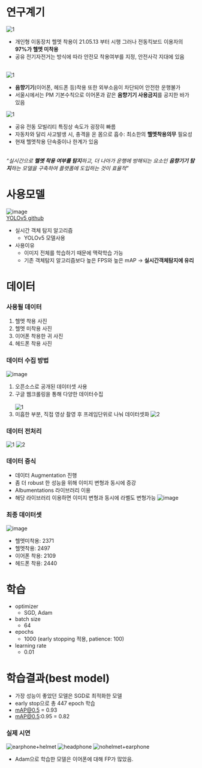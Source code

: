 # 연구계기
![1](https://user-images.githubusercontent.com/100258615/179919223-509a8e26-a5a3-469c-b0ac-158729aeec3a.PNG)
* 개인형 이동장치 헬멧 착용이 21.05.13 부터 시행 그러나 전동킥보드 이용자의 **97%가 헬멧 미착용**
* 공유 전기자전거는 방식에 따라 안전모 착용여부를 지정, 안전사각 지대에 있음<br><br>

![1](https://user-images.githubusercontent.com/100258615/180337515-719f7f66-dc7c-4ee8-a8d9-34b80669563b.PNG)
* **음향기기**(이어폰, 헤드폰 등)착용 또한 외부소음이 차단되어 안전한 운행불가
* 서울시에서는 PM 기본수칙으로 이어폰과 같은 **음향기기 사용금지**를 공지한 바가 있음

![1](https://user-images.githubusercontent.com/100258615/179919586-d892dca5-55e4-429a-83cc-5da68e7ccdc4.PNG)
* 공유 전동 모빌리티 특징상 속도가 굉장히 빠름
* 자동차와 달리 사고발생 시, 충격을 온 몸으로 흡수: 최소한의 **헬멧착용의무** 필요성
* 현재 헬멧착용 단속중이나 한계가 있음<br><br>

*“실시간으로 **헬멧 착용 여부를 탐지**하고, 더 나아가 운행에 방해되는 요소인 **음향기기 탐지**하는 모델을 구축하여 플랫폼에 도입하는 것이 효율적”*
# 사용모델
![image](https://user-images.githubusercontent.com/100258615/179921236-b3974b29-e354-4075-9314-e2eac9d18f07.png)<br>
[YOLOv5 github](https://github.com/ultralytics/yolov5)
* 실시간 객체 탐지 알고리즘
  * YOLOv5 모델사용
* 사용이유
  * 이미지 전체를 학습하기 때문에 맥락학습 가능
  * 기존 객체탐지 알고리즘보다 높은 FPS와 높은 mAP -> **실시간객체탐지에 유리**
# 데이터
### 사용될 데이터
1. 헬멧 착용 사진
2. 헬멧 미착용 사진
3. 이어폰 착용한 귀 사진
4. 헤드폰 착용 사진<br>

### 데이터 수집 방법
![image](https://user-images.githubusercontent.com/100258615/180339274-494aaeef-5706-4408-8ba2-1c57447131fe.png)
1. 오픈소스로 공개된 데이터셋 사용
2. 구글 웹크롤링을 통해 다양한 데이터수집<br><br>
![1](https://user-images.githubusercontent.com/100258615/180339995-6f3611c0-f86a-4198-99c7-9849674a4fef.PNG)
3. 미흡한 부분, 직접 영상 촬영 후 프레임단위로 나눠 데이터셋화
![2](https://user-images.githubusercontent.com/100258615/180339999-4a7af902-1e1f-4143-97cb-16c28e877da9.PNG)
### 데이터 전처리
![1](https://user-images.githubusercontent.com/100258615/180347510-da253e80-7f10-4cbd-b49e-0ce5fd49e0d1.PNG)
![2](https://user-images.githubusercontent.com/100258615/180347512-2e19f8c6-ebd4-4051-aa85-56b6f7bf6d7a.PNG)
### 데이터 증식
* 데이터 Augmentation 진행
 * 좀 더 robust 한 성능을 위해 이미지 변형과 동시에 증강
 * Albumentations 라이브러리 이용
 * 해당 라이브러리 이용하면 이미지 변형과 동시에 라벨도 변형가능
![image](https://user-images.githubusercontent.com/100258615/180348041-d34b6584-b189-406e-ab2f-62deb5bb98de.png)
### 최종 데이터셋
![image](https://user-images.githubusercontent.com/100258615/180362545-aab28262-77ee-4e4a-8a26-872938f96ef8.png)
* 헬멧미착용: 2371
* 헬멧착용: 2497
* 이어폰 착용: 2109
* 헤드폰 착용: 2440

# 학습
* optimizer
  * SGD, Adam
* batch size
  * 64
* epochs
  * 1000 (early stopping 적용, patience: 100)  
* learning rate
  * 0.01
# 학습결과(best model)
* 가장 성능이 좋았던 모델은 SGD로 최적화한 모델
* early stop으로 총 447 epoch 학습
* mAP@0.5 = 0.93
* mAP@0.5:0.95 = 0.82 
### 실제 시연
![earphone+helmet](https://user-images.githubusercontent.com/100258615/180366045-bf7647e7-624e-48e9-a291-333f54c41d4c.gif)
![headphone](https://user-images.githubusercontent.com/100258615/180366173-4e6eff2b-a059-4ab9-9d42-cd0cb861f27c.gif)
![nohelmet+earphone](https://user-images.githubusercontent.com/100258615/180366215-a9ccf198-fe6e-42f1-ba03-bdebebae9a29.gif)

* Adam으로 학습한 모델은 이어폰에 대해 FP가 많았음.

